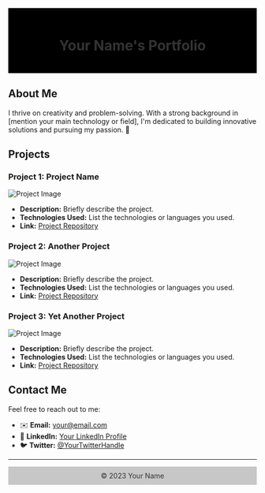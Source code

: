 <div style="background-color: #000000; padding: 20px;">
    <h1 align="center" style="color: #333;">Your Name's Portfolio</h1>
</div>
    
## About Me

I thrive on creativity and problem-solving. With a strong background in [mention your main technology or field], I'm dedicated to building innovative solutions and pursuing my passion. 🌟

## Projects

### Project 1: Project Name

![Project Image](https://via.placeholder.com/300x200) <!-- Replace with your project image URL -->
- **Description:** Briefly describe the project.
- **Technologies Used:** List the technologies or languages you used.
- **Link:** [Project Repository](#)

### Project 2: Another Project

![Project Image](https://via.placeholder.com/300x200) <!-- Replace with your project image URL -->
- **Description:** Briefly describe the project.
- **Technologies Used:** List the technologies or languages you used.
- **Link:** [Project Repository](#)

### Project 3: Yet Another Project

![Project Image](https://via.placeholder.com/300x200) <!-- Replace with your project image URL -->
- **Description:** Briefly describe the project.
- **Technologies Used:** List the technologies or languages you used.
- **Link:** [Project Repository](#)

## Contact Me

Feel free to reach out to me:

- ✉️ **Email:** [your@email.com](mailto:your@email.com)
- 💼 **LinkedIn:** [Your LinkedIn Profile](https://www.linkedin.com/in/yourprofile/)
- 🐦 **Twitter:** [@YourTwitterHandle](https://twitter.com/YourTwitterHandle)

---
<div align="center" style="background-color: #c7c7c7; padding: 10px; color: #333;">
    &copy; 2023 Your Name
</div>
